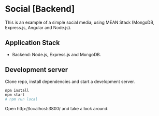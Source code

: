 # Social [Backend]

This is an example of a simple social media, using MEAN Stack (MongoDB, Express.js, Angular and Node.js).

## Application Stack

* Backend: Node.js, Express.js and MongoDB.

## Development server

Clone repo, install dependencies and start a development server.

``` bash
npm install
npm start
# npm run local
```

Open http://localhost:3800/ and take a look around.
